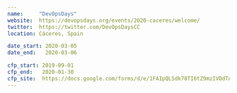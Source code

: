 ```yaml
---
name:     "DevOpsDays"
website:  https://devopsdays.org/events/2020-caceres/welcome/
twitter:  https://twitter.com/DevOpsDaysCC
location: Cáceres, Spain

date_start: 2020-03-05
date_end:   2020-03-06

cfp_start: 2019-09-01
cfp_end:   2020-01-30
cfp_site:  https://docs.google.com/forms/d/e/1FAIpQLSdk78TI6tZ9mzIVDdTA18hx60KrZEo05QmZHeAnrDfhfl4yEQ/viewform
---
```

